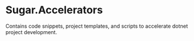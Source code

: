# Sugar.Accelerators

Contains code snippets, project templates, and scripts to accelerate dotnet project development.

